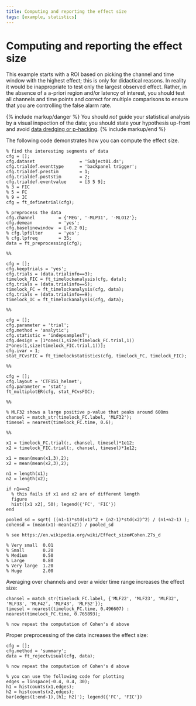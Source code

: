 ```yaml
---
title: Computing and reporting the effect size
tags: [example, statistics]
---
```


# Computing and reporting the effect size

This example starts with a ROI based on picking the channel and time window with the highest effect; this is only for didactical reasons. In reality it would be inappropriate to test only the largest observed effect. Rather, in the absence of a a-priori region and/or latency of interest, you should test all channels and time points and correct for multiple comparisons to ensure that you are controlling the false alarm rate.

{% include markup/danger %}
You should _not_ guide your statistical analysis by a visual inspection of the data; you should state your hypothesis up-front and avoid [data dredging or p-hacking](https://en.wikipedia.org/wiki/Data_dredging).
{% include markup/end %}

The following code demonstrates how you can compute the effect size.

    % find the interesting segments of data
    cfg = [];
    cfg.dataset                 = 'Subject01.ds';
    cfg.trialdef.eventtype      = 'backpanel trigger';
    cfg.trialdef.prestim        = 1;
    cfg.trialdef.poststim       = 2;
    cfg.trialdef.eventvalue     = [3 5 9];
    % 3 = FIC
    % 5 = FC
    % 9 = IC
    cfg = ft_definetrial(cfg);

    % preprocess the data
    cfg.channel         = {'MEG', '-MLP31', '-MLO12'};
    cfg.demean          = 'yes';
    cfg.baselinewindow  = [-0.2 0];
    % cfg.lpfilter      = 'yes';
    % cfg.lpfreq        = 35;
    data = ft_preprocessing(cfg);

    %%

    cfg = [];
    cfg.keeptrials = 'yes';
    cfg.trials = (data.trialinfo==3);
    timelock_FIC = ft_timelockanalysis(cfg, data);
    cfg.trials = (data.trialinfo==5);
    timelock_FC = ft_timelockanalysis(cfg, data);
    cfg.trials = (data.trialinfo==9);
    timelock_IC = ft_timelockanalysis(cfg, data);

    %%

    cfg = [];
    cfg.parameter = 'trial';
    cfg.method = 'analytic';
    cfg.statistic = 'indepsamplesT';
    cfg.design = [1*ones(1,size(timelock_FC.trial,1)) 2*ones(1,size(timelock_FIC.trial,1))];
    cfg.ivar = 1;
    stat_FCvsFIC = ft_timelockstatistics(cfg, timelock_FC, timelock_FIC);

    %%

    cfg = [];
    cfg.layout = 'CTF151_helmet';
    cfg.parameter = 'stat';
    ft_multiplotER(cfg, stat_FCvsFIC);

    %%

    % MLF32 shows a large positive p-value that peaks around 600ms
    chansel = match_str(timelock_FC.label, 'MLF32');
    timesel = nearest(timelock_FC.time, 0.6);

    %%

    x1 = timelock_FC.trial(:, chansel, timesel)*1e12;
    x2 = timelock_FIC.trial(:, chansel, timesel)*1e12;

    x1 = mean(mean(x1,3),2);
    x2 = mean(mean(x2,3),2);

    n1 = length(x1);
    n2 = length(x2);

    if n1==n2
      % this fails if x1 and x2 are of different length
      figure
      hist([x1 x2], 50); legend({'FC', 'FIC'})
    end

    pooled_sd = sqrt( ((n1-1)*std(x1)^2 + (n2-1)*std(x2)^2) / (n1+n2-1) );
    cohensd = (mean(x1)-mean(x2)) / pooled_sd

    % see https://en.wikipedia.org/wiki/Effect_size#Cohen.27s_d

    % Very small  0.01
    % Small       0.20
    % Medium      0.50
    % Large       0.80
    % Very large  1.20
    % Huge        2.00

Averaging over channels and over a wider time range increases the effect size:

    chansel = match_str(timelock_FC.label, {'MLF22', 'MLF23', 'MLF32', 'MLF33', 'MLF42', 'MLF43', 'MLF52'});
    timesel = nearest(timelock_FC.time, 0.496607) : nearest(timelock_FC.time, 0.765893);

    % now repeat the computation of Cohen's d above

Proper preprocessing of the data increases the effect size:

    cfg = [];
    cfg.method = 'summary';
    data = ft_rejectvisual(cfg, data);

    % now repeat the computation of Cohen's d above

    % you can use the following code for plotting
    edges = linspace(-0.4, 0.4, 30);
    h1 = histcounts(x1,edges);
    h2 = histcounts(x2,edges);
    bar(edges(1:end-1),[h1; h2]'); legend({'FC', 'FIC'})
